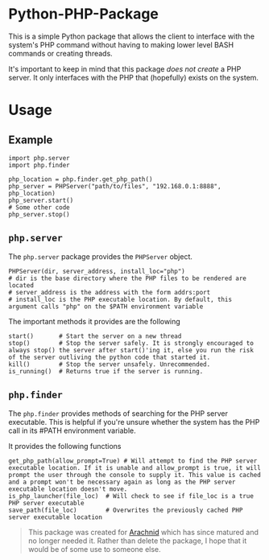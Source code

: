 # Python-PHP-Package

This is a simple Python package that allows the client to interface with the system's PHP command without having to making lower level BASH commands or creating threads.

It's important to keep in mind that this package *does not create* a PHP server. It only interfaces with the PHP that (hopefully) exists on the system.

# Usage
## Example
```python3
import php.server
import php.finder

php_location = php.finder.get_php_path()
php_server = PHPServer("path/to/files", "192.168.0.1:8888", php_location)
php_server.start()
# Some other code
php_server.stop()
```

## `php.server`
The `php.server` package provides the `PHPServer` object.
```  
PHPServer(dir, server_address, install_loc="php")
# dir is the base directory where the PHP files to be rendered are located
# server_address is the address with the form addrs:port 
# install_loc is the PHP executable location. By default, this argument calls "php" on the $PATH environment variable
```

The important methods it provides are the following
```
start()       # Start the server on a new thread
stop()        # Stop the server safely. It is strongly encouraged to always stop() the server after start()'ing it, else you run the risk of the server outliving the python code that started it.
kill()        # Stop the server unsafely. Unrecommended.
is_running()  # Returns true if the server is running.
```


## `php.finder`
The `php.finder` provides methods of searching for the PHP server executable. This is helpful if you're unsure whether the system has the PHP call in its #PATH environment variable.

It provides the following functions
```
get_php_path(allow_prompt=True) # Will attempt to find the PHP server executable location. If it is unable and allow_prompt is true, it will prompt the user through the console to supply it. This value is cached and a prompt won't be necessary again as long as the PHP server executable location doesn't move.
is_php_launcher(file_loc)  # Will check to see if file_loc is a true PHP server executable
save_path(file_loc)        # Overwrites the previously cached PHP server executable location
```

> This package was created for [Arachnid](https://github.com/jake-bickle/Arachnid) which has since matured and no longer needed it. Rather than delete the package, I hope that it would be of some use to someone else.
